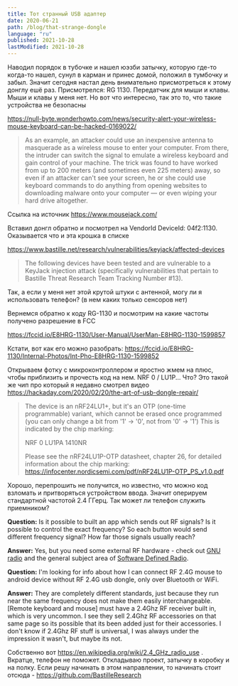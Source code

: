 ```yaml
---
title: Тот странный USB адаптер
date: 2020-06-21
path: /blog/that-strange-dongle
language: "ru"
published: 2021-10-28
lastModified: 2021-10-28
---
```


Наводил порядок в тубочке и нашел юэзби затычку, которую где-то когда-то нашел, сунул в карман и принес домой, положил в тумбочку и забыл. Значит сегодня настал день внимательно присмотреться к этому донглу ешё раз. Присмотрелся: RG 1130. Передатчик для мыши и клавы. Мыши и клавы у меня нет. Но вот что интересно, так это то, что такие устройства не безопасны

https://null-byte.wonderhowto.com/news/security-alert-your-wireless-mouse-keyboard-can-be-hacked-0169022/

> As an example, an attacker could use an inexpensive antenna to masquerade as a wireless mouse to enter your computer. From there, the intruder can switch the signal to emulate a wireless keyboard and gain control of your machine. The trick was found to have worked from up to 200 meters (and sometimes even 225 meters) away, so even if an attacker can't see your screen, he or she could use keyboard commands to do anything from opening websites to downloading malware onto your computer — or even wiping your hard drive altogether.

Ссылка на источник https://www.mousejack.com/

Вставил донгл обратно и посмотрел на VendorId DeviceId: 04f2:1130. Оказывается что и эта крошка в списке

https://www.bastille.net/research/vulnerabilities/keyjack/affected-devices

> The following devices have been tested and are vulnerable to a KeyJack injection attack (specifically vulnerabilities that pertain to Bastille Threat Research Team Tracking Number #13).

Так, а если у меня нет этой крутой штуки с антенной, могу ли я использовать телефон? (в нем каких только сенсоров нет)

Вернемся обратно к коду RG-1130 и посмотрим на какие частоты получено разрешение в FCC

https://fccid.io/E8HRG-1130/User-Manual/UserMan-E8HRG-1130-1599857

Кстати, вот как его можно разобрать: https://fccid.io/E8HRG-1130/Internal-Photos/Int-Pho-E8HRG-1130-1599852

Открываем фотку с микроконтроллером и яростно жмем на плюс, чтобы приблизить и прочесть код на нем. NRF 0 / LU1P... Что? Это такой же чип про который я недавно смотрел видео https://hackaday.com/2020/02/20/the-art-of-usb-dongle-repair/

> The device is an nRF24LU1+, but it's an OTP (one-time programmable) variant, which cannot be erased once programmed (you can only change a bit from '1' -> '0', not from '0' -> '1') This is indicated by the chip marking:
>
> NRF 0 LU1PA 1410NR
>
> Please see the nRF24LU1P-OTP datasheet, chapter 26, for detailed information about the chip marking: https://infocenter.nordicsemi.com/pdf/nRF24LU1P-OTP_PS_v1.0.pdf

Хорошо, перепрошить не получится, но известно, что можно код взломать и притворяться устройством ввода. Значит оперируем стандартной частотой 2.4 ГГерц. Так может ли телефон служить приемником?

**Question:** Is it possible to built an app which sends out RF signals? Is it possible to control the exact frequency? So each button would send different frequency signal? How far those signals usually reach?

**Answer:** Yes, but you need some external RF hardware - check out [GNU radio](http://gnuradio.org/) and the general subject area of [Software Defined Radio](http://en.wikipedia.org/wiki/Software-defined_radio).

**Question:** I'm looking for info about how I can connect RF 2.4G mouse to android device without RF 2.4G usb dongle, only over Bluetooth or WiFi.

**Answer:** They are completely different standards, just because they run near the same frequency does not make them easily interchangeable. [Remote keyboard and mouse] must have a 2.4Ghz RF receiver built in, which is very uncommon. I see they sell 2.4Ghz RF accessories on that same page so its possible that its been added just for their accessories. I don't know if 2.4Ghz RF stuff is universal, I was always under the impression it wasn't, but maybe its not. 

Собственно вот https://en.wikipedia.org/wiki/2.4_GHz_radio_use . Вкратце, телефон не поможет. Откладываю проект, затычку в коробку и на полку. Если решу начинать в этом направлении, то начинать стоит отсюда - https://github.com/BastilleResearch